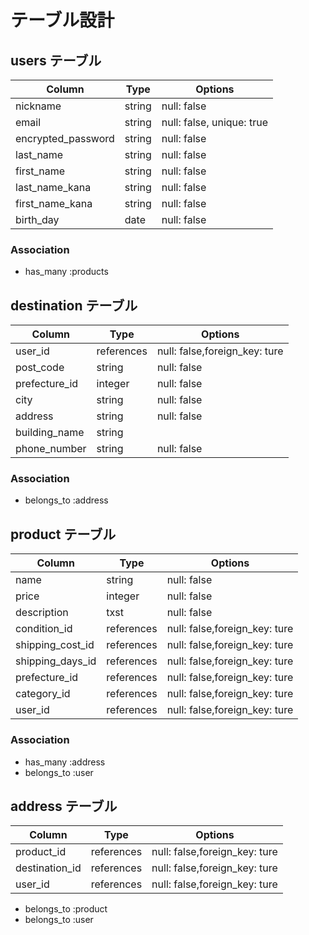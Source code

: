 # テーブル設計

## users テーブル

| Column             | Type   | Options                   |
| ------------------ | ------ | ------------------------- |
| nickname           | string | null: false               |
| email              | string | null: false, unique: true |
| encrypted_password | string | null: false               |
| last_name          | string | null: false               |
| first_name         | string | null: false               |
| last_name_kana     | string | null: false               |
| first_name_kana    | string | null: false               |
| birth_day          | date   | null: false               |

### Association

- has_many :products

## destination テーブル

| Column             | Type       | Options                       |
| ------------------ | ---------- | ----------------------------- |
| user_id            | references | null: false,foreign_key: ture |
| post_code          | string     | null: false                   |
| prefecture_id      | integer    | null: false                   |
| city               | string     | null: false                   |
| address            | string     | null: false                   |
| building_name      | string     |                               |
| phone_number       | string     | null: false                   |

### Association

- belongs_to :address

## product テーブル

| Column             | Type       | Options                       |
| ------------------ | ---------- | ----------------------------- |
| name               | string     | null: false                   |
| price              | integer    | null: false                   |
| description        | txst       | null: false                   |
| condition_id       | references | null: false,foreign_key: ture |
| shipping_cost_id   | references | null: false,foreign_key: ture |
| shipping_days_id   | references | null: false,foreign_key: ture |
| prefecture_id      | references | null: false,foreign_key: ture |
| category_id        | references | null: false,foreign_key: ture |
| user_id            | references | null: false,foreign_key: ture |

### Association

- has_many :address
- belongs_to :user

## address テーブル

| Column             | Type       | Options                       |
| ------------------ | ---------- | ----------------------------- |
| product_id         | references | null: false,foreign_key: ture |
| destination_id     | references | null: false,foreign_key: ture |
| user_id            | references | null: false,foreign_key: ture |

- belongs_to :product
- belongs_to :user
